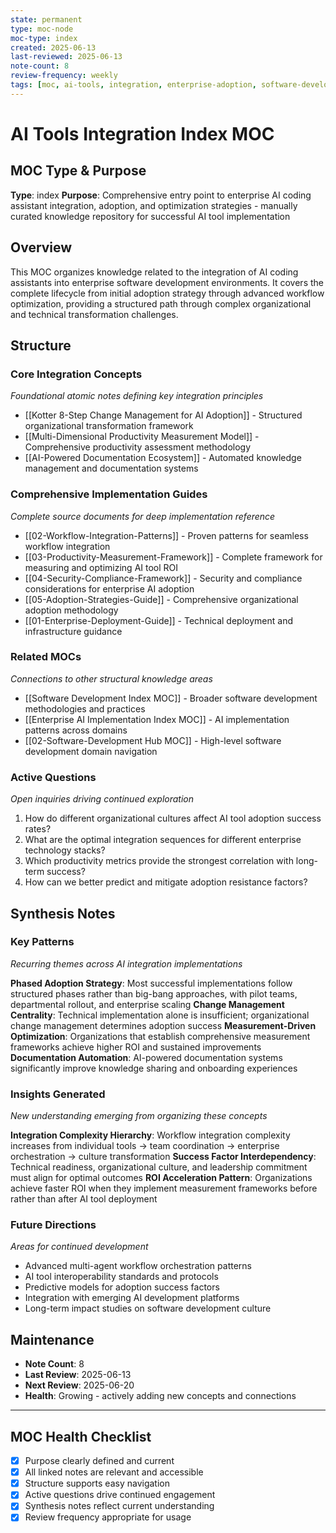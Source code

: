 ```yaml
---
state: permanent
type: moc-node
moc-type: index
created: 2025-06-13
last-reviewed: 2025-06-13
note-count: 8
review-frequency: weekly
tags: [moc, ai-tools, integration, enterprise-adoption, software-development]
---
```

# AI Tools Integration Index MOC

## MOC Type & Purpose

**Type**: index
**Purpose**: Comprehensive entry point to enterprise AI coding assistant integration, adoption, and optimization strategies - manually curated knowledge repository for successful AI tool implementation

## Overview

This MOC organizes knowledge related to the integration of AI coding assistants into enterprise software development environments. It covers the complete lifecycle from initial adoption strategy through advanced workflow optimization, providing a structured path through complex organizational and technical transformation challenges.

## Structure

### Core Integration Concepts
*Foundational atomic notes defining key integration principles*

- [[Kotter 8-Step Change Management for AI Adoption]] - Structured organizational transformation framework
- [[Multi-Dimensional Productivity Measurement Model]] - Comprehensive productivity assessment methodology
- [[AI-Powered Documentation Ecosystem]] - Automated knowledge management and documentation systems

### Comprehensive Implementation Guides
*Complete source documents for deep implementation reference*

- [[02-Workflow-Integration-Patterns]] - Proven patterns for seamless workflow integration
- [[03-Productivity-Measurement-Framework]] - Complete framework for measuring and optimizing AI tool ROI
- [[04-Security-Compliance-Framework]] - Security and compliance considerations for enterprise AI adoption
- [[05-Adoption-Strategies-Guide]] - Comprehensive organizational adoption methodology
- [[01-Enterprise-Deployment-Guide]] - Technical deployment and infrastructure guidance

### Related MOCs
*Connections to other structural knowledge areas*

- [[Software Development Index MOC]] - Broader software development methodologies and practices
- [[Enterprise AI Implementation Index MOC]] - AI implementation patterns across domains
- [[02-Software-Development Hub MOC]] - High-level software development domain navigation

### Active Questions
*Open inquiries driving continued exploration*

1. How do different organizational cultures affect AI tool adoption success rates?
2. What are the optimal integration sequences for different enterprise technology stacks?
3. Which productivity metrics provide the strongest correlation with long-term success?
4. How can we better predict and mitigate adoption resistance factors?

## Synthesis Notes

### Key Patterns
*Recurring themes across AI integration implementations*

**Phased Adoption Strategy**: Most successful implementations follow structured phases rather than big-bang approaches, with pilot teams, departmental rollout, and enterprise scaling
**Change Management Centrality**: Technical implementation alone is insufficient; organizational change management determines adoption success
**Measurement-Driven Optimization**: Organizations that establish comprehensive measurement frameworks achieve higher ROI and sustained improvements
**Documentation Automation**: AI-powered documentation systems significantly improve knowledge sharing and onboarding experiences

### Insights Generated
*New understanding emerging from organizing these concepts*

**Integration Complexity Hierarchy**: Workflow integration complexity increases from individual tools → team coordination → enterprise orchestration → culture transformation
**Success Factor Interdependency**: Technical readiness, organizational culture, and leadership commitment must align for optimal outcomes
**ROI Acceleration Pattern**: Organizations achieve faster ROI when they implement measurement frameworks before rather than after AI tool deployment

### Future Directions
*Areas for continued development*

- Advanced multi-agent workflow orchestration patterns
- AI tool interoperability standards and protocols
- Predictive models for adoption success factors
- Integration with emerging AI development platforms
- Long-term impact studies on software development culture

## Maintenance

- **Note Count**: 8
- **Last Review**: 2025-06-13
- **Next Review**: 2025-06-20
- **Health**: Growing - actively adding new concepts and connections

---

## MOC Health Checklist

- [x] Purpose clearly defined and current
- [x] All linked notes are relevant and accessible
- [x] Structure supports easy navigation
- [x] Active questions drive continued engagement
- [x] Synthesis notes reflect current understanding
- [x] Review frequency appropriate for usage